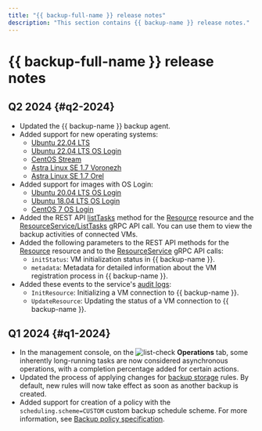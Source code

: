 ```yaml
---
title: "{{ backup-full-name }} release notes"
description: "This section contains {{ backup-name }} release notes."
---
```


# {{ backup-full-name }} release notes

## Q2 2024 {#q2-2024}

* Updated the {{ backup-name }} backup agent.
* Added support for new operating systems:
  * [Ubuntu 22.04 LTS](/marketplace/products/yc/ubuntu-22-04-lts)
  * [Ubuntu 22.04 LTS OS Login](/marketplace/products/yc/ubuntu-2204-lts-oslogin)
  * [CentOS Stream](/marketplace/products/yc/centos-stream-8)
  * [Astra Linux SE 1.7 Voronezh](/marketplace/products/astralinux/alse)
  * [Astra Linux SE 1.7 Orel](/marketplace/products/astralinux/alse-orel)
* Added support for images with OS Login:
  * [Ubuntu 20.04 LTS OS Login](/marketplace/products/yc/ubuntu-2004-lts-oslogin)
  * [Ubuntu 18.04 LTS OS Login](/marketplace/products/yc/ubuntu-1804-lts-oslogin)
  * [CentOS 7 OS Login](/marketplace/products/yc/centos-7-oslogin)
* Added the REST API [listTasks](./backup/api-ref/Resource/listTasks.md) method for the [Resource](./backup/api-ref/Resource/index.md) resource and the [ResourceService/ListTasks](./backup/api-ref/grpc/resource_service.md#ListTasks) gRPC API call. You can use them to view the backup activities of connected VMs.
* Added the following parameters to the REST API methods for the [Resource](./backup/api-ref/Resource/index.md) resource and to the [ResourceService](./backup/api-ref/grpc/resource_service.md) gRPC API calls:
  * `initStatus`: VM initialization status in {{ backup-name }}.
  * `metadata`: Metadata for detailed information about the VM registration process in {{ backup-name }}.
* Added these events to the service's [audit logs](at-ref.md):
  * `InitResource`: Initializing a VM connection to {{ backup-name }}.
  * `UpdateResource`: Updating the status of a VM connection to {{ backup-name }}.

## Q1 2024 {#q1-2024}

* In the management console, on the ![list-check](../_assets/console-icons/list-check.svg) **Operations** tab, some inherently long-running tasks are now considered asynchronous operations, with a completion percentage added for certain actions.
* Updated the process of applying changes for [backup storage](./concepts/policy.md#retention) rules. By default, new rules will now take effect as soon as another backup is created.
* Added support for creation of a policy with the `scheduling.scheme=CUSTOM` custom backup schedule scheme. For more information, see [Backup policy specification](./concepts/policy.md#specification).